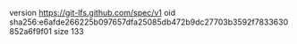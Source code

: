 version https://git-lfs.github.com/spec/v1
oid sha256:e6afde266225b097657dfa25085db472b9dc27703b3592f7833630852a6f9f01
size 133
